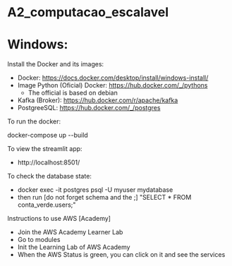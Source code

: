 # A2_computacao_escalavel

# Windows:

Install the Docker and its images:

- Docker: https://docs.docker.com/desktop/install/windows-install/
- Image Python (Oficial) Docker: https://hub.docker.com/_/pythons
  - The official is based on debian
- Kafka (Broker): https://hub.docker.com/r/apache/kafka
- PostgreeSQL: https://hub.docker.com/_/postgres

To run the docker:

docker-compose up --build

To view the streamlit app:

- http://localhost:8501/

To check the database state:

- docker exec -it postgres psql -U myuser mydatabase
- then run [do not forget schema and the ;] "SELECT * FROM conta_verde.users;"

Instructions to use AWS [Academy]

- Join the AWS Academy Learner Lab
- Go to modules
- Init the Learning Lab of AWS Academy
- When the AWS Status is green, you can click on it and see the services
